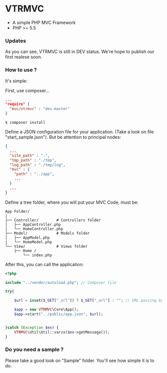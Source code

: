 # VTRMVC
* A simple PHP MVC Framework
* PHP >= 5.5

### Updates
As you can see, VTRMVC is still in DEV status.
We're hope to publish our first realese soon.


### How to use ?
It's simple:

First, use composer... 

```json
...
"require" {
  "mvc/vtrmvc" : "dev-master"
}
```

```
$ composer install
```

Define a JSON configuration file for your application. (Take a look on file "start_sample.json").
But be attention to principal nodes:

```json
{
  ...
  "site_path" : ".",
  "tmp_path" : "./tmp",
  "log_path" : "./tmp/log",
  "mvc" : {
    "path" : "../app",
    ...
  }
  ...
}
```

Define a tree folder, where you will put your MVC Code, must be:

```
App Folder/
|
├── Controller/        # Controllers folder
|   ├── AppController.php
|   └── HomeController.php
├── Model/             # Models folder
|   ├── AppModel.php
|   └── HomeModel.php
└── View/              # Views folder
    ├── Home /
        └── index.php   

```

After this, you can call the application:
```php
<?php

include "../vendor/autoload.php"; // Composer file

try{

    $url = isset($_GET["_url"]) ? $_GET["_url"] : ""; // URL passing by .htaccess

    $app = new VTRMVC\Core\App();
    $app->start("../public/app.json", $url);


}catch (Exception $ex) {
    VTRMVC\Util\Util::varzx($ex->getMessage());
}
```

### Do you need a sample ?
Please take a good look on "Sample" folder. You'll see how simple it is to do.
